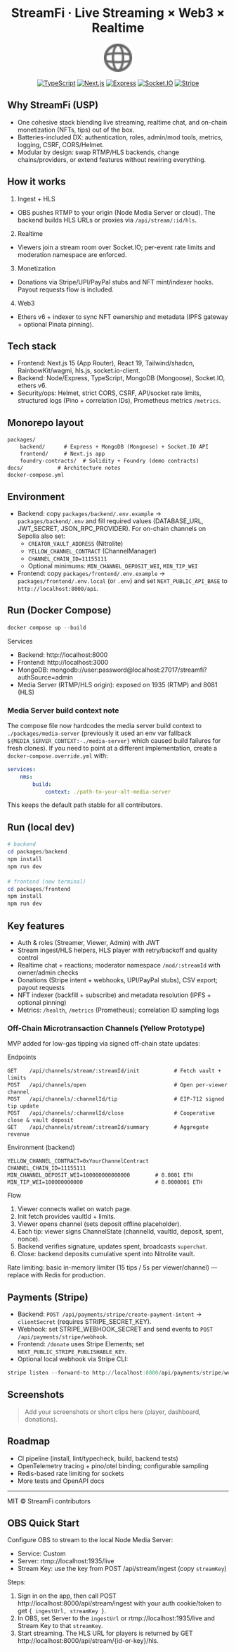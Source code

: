 <div align="center">

# StreamFi · Live Streaming × Web3 × Realtime

<img src="packages/frontend/public/globe.svg" height="64" alt="StreamFi" />

[![TypeScript](https://img.shields.io/badge/TypeScript-5.x-3178C6?logo=typescript&logoColor=white)](https://www.typescriptlang.org/)
[![Next.js](https://img.shields.io/badge/Next.js-15-black?logo=next.js)](https://nextjs.org/)
[![Express](https://img.shields.io/badge/Express-4.x-000?logo=express)](https://expressjs.com/)
[![Socket.IO](https://img.shields.io/badge/Socket.IO-4.x-010101?logo=socketdotio)](https://socket.io/)
[![Stripe](https://img.shields.io/badge/Stripe-ready-626CD9?logo=stripe&logoColor=white)](https://stripe.com/)

</div>

## Why StreamFi (USP)

- One cohesive stack blending live streaming, realtime chat, and on-chain monetization (NFTs, tips) out of the box.
- Batteries-included DX: authentication, roles, admin/mod tools, metrics, logging, CSRF, CORS/Helmet.
- Modular by design: swap RTMP/HLS backends, change chains/providers, or extend features without rewiring everything.

## How it works

1) Ingest + HLS
- OBS pushes RTMP to your origin (Node Media Server or cloud). The backend builds HLS URLs or proxies via `/api/stream/:id/hls`.
2) Realtime
- Viewers join a stream room over Socket.IO; per-event rate limits and moderation namespace are enforced.
3) Monetization
- Donations via Stripe/UPI/PayPal stubs and NFT mint/indexer hooks. Payout requests flow is included.
4) Web3
- Ethers v6 + indexer to sync NFT ownership and metadata (IPFS gateway + optional Pinata pinning).

## Tech stack

- Frontend: Next.js 15 (App Router), React 19, Tailwind/shadcn, RainbowKit/wagmi, hls.js, socket.io-client.
- Backend: Node/Express, TypeScript, MongoDB (Mongoose), Socket.IO, ethers v6.
- Security/ops: Helmet, strict CORS, CSRF, API/socket rate limits, structured logs (Pino + correlation IDs), Prometheus metrics `/metrics`.

## Monorepo layout

```
packages/
	backend/      # Express + MongoDB (Mongoose) + Socket.IO API
	frontend/     # Next.js app
	foundry-contracts/  # Solidity + Foundry (demo contracts)
docs/           # Architecture notes
docker-compose.yml
```

## Environment

- Backend: copy `packages/backend/.env.example` → `packages/backend/.env` and fill required values (DATABASE_URL, JWT_SECRET, JSON_RPC_PROVIDER). For on-chain channels on Sepolia also set:
	- `CREATOR_VAULT_ADDRESS` (Nitrolite)
	- `YELLOW_CHANNEL_CONTRACT` (ChannelManager)
	- `CHANNEL_CHAIN_ID=11155111`
	- Optional minimums: `MIN_CHANNEL_DEPOSIT_WEI`, `MIN_TIP_WEI`
- Frontend: copy `packages/frontend/.env.example` → `packages/frontend/.env.local` (or `.env`) and set `NEXT_PUBLIC_API_BASE` to `http://localhost:8000/api`.

## Run (Docker Compose)

```powershell
docker compose up --build
```

Services
- Backend: http://localhost:8000
- Frontend: http://localhost:3000
- MongoDB: mongodb://user:password@localhost:27017/streamfi?authSource=admin
- Media Server (RTMP/HLS origin): exposed on 1935 (RTMP) and 8081 (HLS)

### Media Server build context note
The compose file now hardcodes the media server build context to `./packages/media-server` (previously it used an env var fallback `${MEDIA_SERVER_CONTEXT:-./media-server}` which caused build failures for fresh clones). If you need to point at a different implementation, create a `docker-compose.override.yml` with:

```yaml
services:
	nms:
		build:
			context: ./path-to-your-alt-media-server
```

This keeps the default path stable for all contributors.

## Run (local dev)

```powershell
# backend
cd packages/backend
npm install
npm run dev

# frontend (new terminal)
cd packages/frontend
npm install
npm run dev
```

## Key features

- Auth & roles (Streamer, Viewer, Admin) with JWT
- Stream ingest/HLS helpers, HLS player with retry/backoff and quality control
- Realtime chat + reactions; moderator namespace `/mod/:streamId` with owner/admin checks
- Donations (Stripe intent + webhooks, UPI/PayPal stubs), CSV export; payout requests
- NFT indexer (backfill + subscribe) and metadata resolution (IPFS + optional pinning)
- Metrics: `/health`, `/metrics` (Prometheus); correlation ID sampling logs

### Off-Chain Microtransaction Channels (Yellow Prototype)

MVP added for low-gas tipping via signed off-chain state updates:

Endpoints
```
GET    /api/channels/stream/:streamId/init           # Fetch vault + limits
POST   /api/channels/open                            # Open per-viewer channel
POST   /api/channels/:channelId/tip                  # EIP-712 signed tip update
POST   /api/channels/:channelId/close                # Cooperative close & vault deposit
GET    /api/channels/stream/:streamId/summary        # Aggregate revenue
```

Environment (backend)
```
YELLOW_CHANNEL_CONTRACT=0xYourChannelContract
CHANNEL_CHAIN_ID=11155111
MIN_CHANNEL_DEPOSIT_WEI=100000000000000        # 0.0001 ETH
MIN_TIP_WEI=100000000000                       # 0.0000001 ETH
```

Flow
1. Viewer connects wallet on watch page.
2. Init fetch provides vaultId + limits.
3. Viewer opens channel (sets deposit offline placeholder).
4. Each tip: viewer signs ChannelState (channelId, vaultId, deposit, spent, nonce).
5. Backend verifies signature, updates spent, broadcasts `superchat`.
6. Close: backend deposits cumulative spent into Nitrolite vault.

Rate limiting: basic in-memory limiter (15 tips / 5s per viewer/channel) — replace with Redis for production.

## Payments (Stripe)

- Backend: `POST /api/payments/stripe/create-payment-intent` → `clientSecret` (requires STRIPE_SECRET_KEY).
- Webhook: set STRIPE_WEBHOOK_SECRET and send events to `POST /api/payments/stripe/webhook`.
- Frontend: `/donate` uses Stripe Elements; set `NEXT_PUBLIC_STRIPE_PUBLISHABLE_KEY`.
- Optional local webhook via Stripe CLI:

```powershell
stripe listen --forward-to http://localhost:8000/api/payments/stripe/webhook
```

## Screenshots

> Add your screenshots or short clips here (player, dashboard, donations).

## Roadmap

- CI pipeline (install, lint/typecheck, build, backend tests)
- OpenTelemetry tracing + pino/otel binding; configurable sampling
- Redis-based rate limiting for sockets
- More tests and OpenAPI docs

---

MIT © StreamFi contributors

## OBS Quick Start

Configure OBS to stream to the local Node Media Server:

- Service: Custom
- Server: rtmp://localhost:1935/live
- Stream Key: use the key from POST /api/stream/ingest (copy `streamKey`)

Steps:
1. Sign in on the app, then call POST http://localhost:8000/api/stream/ingest with your auth cookie/token to get `{ ingestUrl, streamKey }`.
2. In OBS, set Server to the `ingestUrl` or rtmp://localhost:1935/live and Stream Key to that `streamKey`.
3. Start streaming. The HLS URL for players is returned by GET http://localhost:8000/api/stream/{id-or-key}/hls.